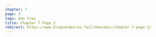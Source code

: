 ```yaml
---
chapter: 7
page: 3
tags: dan troy
title: Chapter 7 Page 3
redirect: https://www.drugsandwires.fail/dnwcomic/chapter-7-page-3/
---
```

